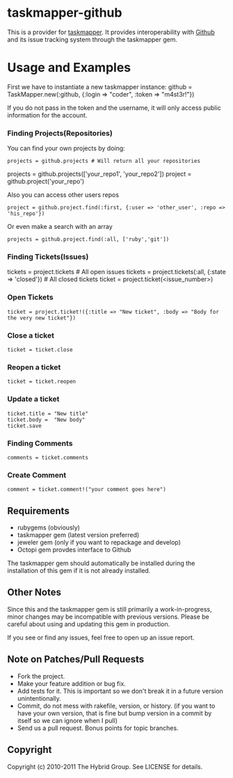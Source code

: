 # taskmapper-github

This is a provider for [taskmapper](http://ticketrb.com). It provides interoperability with [Github](http://www.github.com/) and its issue tracking system through the taskmapper gem.

# Usage and Examples

First we have to instantiate a new taskmapper instance:
  github = TaskMapper.new(:github, {:login => "coder", :token => "m4st3r!"})

If you do not pass in the token and the username, it will only access public information for the account.

### Finding Projects(Repositories)

You can find your own projects by doing:

	projects = github.projects # Will return all your repositories
  projects = github.projects(['your_repo1', 'your_repo2'])
  project = github.project('your_repo')

Also you can access other users repos
	
	project = github.project.find(:first, {:user => 'other_user', :repo => 'his_repo'})

Or even make a search with an array

	projects = github.project.find(:all, ['ruby','git'])
	
### Finding Tickets(Issues)

  tickets = project.tickets # All open issues
	tickets = project.tickets(:all, {:state => 'closed'}) # All closed tickets
	ticket = project.ticket(<issue_number>)

### Open Tickets
    
	ticket = project.ticket!({:title => "New ticket", :body => "Body for the very new ticket"})

### Close a ticket
	
	ticket = ticket.close
	
### Reopen a ticket

	ticket = ticket.reopen
	
### Update a ticket
	
	ticket.title = "New title"
	ticket.body =  "New body"
	ticket.save

### Finding Comments
	comments = ticket.comments

### Create Comment
	comment = ticket.comment!("your comment goes here")

## Requirements

* rubygems (obviously)
* taskmapper gem (latest version preferred)
* jeweler gem (only if you want to repackage and develop)
* Octopi gem provdes interface to Github

The taskmapper gem should automatically be installed during the installation of this gem if it is not already installed.

## Other Notes

Since this and the taskmapper gem is still primarily a work-in-progress, minor changes may be incompatible with previous versions. Please be careful about using and updating this gem in production.

If you see or find any issues, feel free to open up an issue report.


## Note on Patches/Pull Requests
 
* Fork the project.
* Make your feature addition or bug fix.
* Add tests for it. This is important so we don't break it in a
  future version unintentionally.
* Commit, do not mess with rakefile, version, or history.
  (if you want to have your own version, that is fine but bump version in a commit by itself so we can ignore when I pull)
* Send us a pull request. Bonus points for topic branches.

## Copyright

Copyright (c) 2010-2011 The Hybrid Group. See LICENSE for details.
